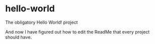 hello-world
===========

The obligatory Hello World! project

And now I have figured out how to edit the ReadMe that every project should have.
